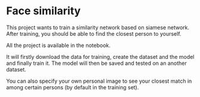 # Face similarity

This project wants to train a similarity network based on siamese network. After training, you should be able to find the closest person to yourself.

All the project is available in the notebook.

It will firstly download the data for training, create the dataset and the model and finally train it. The model will then be saved and tested on an another dataset.

You can also specify your own personal image to see your closest match in among certain persons (by default in the training set).